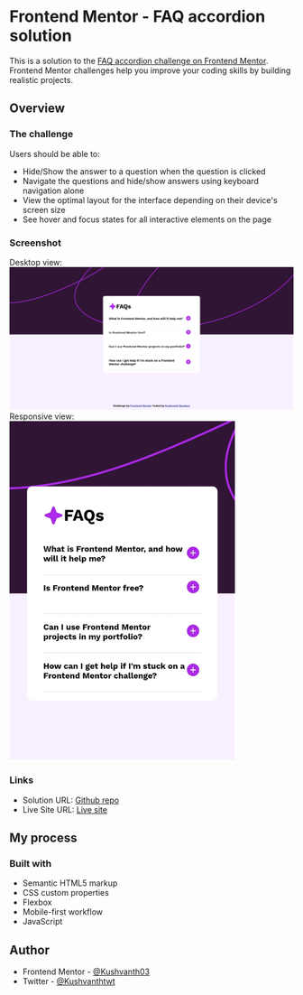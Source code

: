 # Frontend Mentor - FAQ accordion solution

This is a solution to the [FAQ accordion challenge on Frontend Mentor](https://www.frontendmentor.io/challenges/faq-accordion-wyfFdeBwBz). Frontend Mentor challenges help you improve your coding skills by building realistic projects. 

## Overview

### The challenge

Users should be able to:

- Hide/Show the answer to a question when the question is clicked
- Navigate the questions and hide/show answers using keyboard navigation alone
- View the optimal layout for the interface depending on their device's screen size
- See hover and focus states for all interactive elements on the page

### Screenshot
Desktop view:
![Desktop view](desktop-version.png)
Responsive view: <br>
<img src="mobile-version.jpg" width="400" height="600">
### Links

- Solution URL: [Github repo](https://github.com/Kushvanth03/Frontendmentor-faq)
- Live Site URL: [Live site](https://kushvanth03.github.io/Frontendmentor-faq/)

## My process

### Built with

- Semantic HTML5 markup
- CSS custom properties
- Flexbox
- Mobile-first workflow
- JavaScript

## Author

- Frontend Mentor - [@Kushvanth03](https://www.frontendmentor.io/profile/Kushvanth03)
- Twitter - [@Kushvanthtwt](https://www.twitter.com/Kushvanthtwt)


